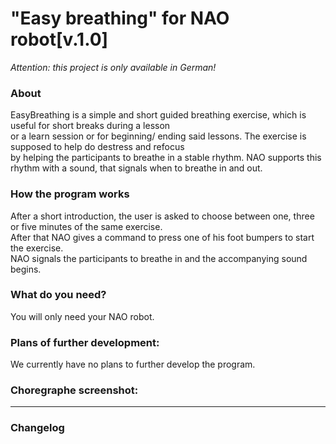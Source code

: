 # "Easy breathing" for NAO robot[v.1.0]
*Attention: this project is only available in German!*<br>

### About

EasyBreathing is a simple and short guided breathing exercise, which is useful for short breaks during a lesson <br>
or a learn session or for beginning/ ending said lessons. The exercise is supposed to help do destress and refocus <br>
by helping the participants to breathe in a stable rhythm. NAO supports this rhythm with a sound, that signals when to breathe in and out.

### How the program works

After a short introduction, the user is asked to choose between one, three or five minutes of the same exercise. <br>
After that NAO gives a command to press one of his foot bumpers to start the exercise. <br>
NAO signals the participants to breathe in and the accompanying sound begins. 

### What do you need?

You will only need your NAO robot.

### Plans of further development:

We currently have no plans to further develop the program.

### Choregraphe screenshot:

---

### Changelog
